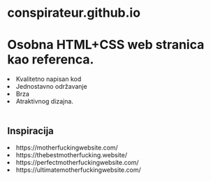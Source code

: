 # conspirateur.github.io

<h1>Osobna <b>HTML+CSS</b> web stranica kao referenca.</h1>

<li>Kvalitetno napisan kod</li>
<li>Jednostavno održavanje</li>
<li>Brza</li>
<li>Atraktivnog dizajna.</li>

<br>

<h2>Inspiracija</h2>
<li>https://motherfuckingwebsite.com/</li>
<li>https://thebestmotherfucking.website/</li>
<li>https://perfectmotherfuckingwebsite.com/</li>
<li>https://ultimatemotherfuckingwebsite.com/</li>
